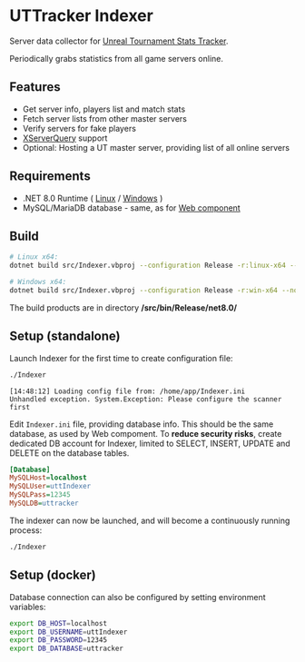 # UTTracker Indexer
Server data collector for [Unreal Tournament Stats Tracker](https://github.com/naomai/uttracker-web).

Periodically grabs statistics from all game servers online.

## Features
- Get server info, players list and match stats
- Fetch server lists from other master servers
- Verify servers for fake players
- [XServerQuery](https://ut99.org/ut99.org/viewtopic.php?t=6061) support
- Optional: Hosting a UT master server, providing list of all online servers

## Requirements
- .NET 8.0 Runtime (
        [Linux](https://learn.microsoft.com/en-us/dotnet/core/install/linux) 
        / [Windows](https://learn.microsoft.com/en-us/dotnet/core/install/windows)
    )
- MySQL/MariaDB database - same, as for [Web component](https://github.com/naomai/uttracker-web)

## Build

```sh
# Linux x64:
dotnet build src/Indexer.vbproj --configuration Release -r:linux-x64 --no-self-contained

# Windows x64:
dotnet build src/Indexer.vbproj --configuration Release -r:win-x64 --no-self-contained
```

The build products are in directory **/src/bin/Release/net8.0/**

## Setup (standalone)
Launch Indexer for the first time to create configuration file:
```sh
./Indexer
```
```log
[14:48:12] Loading config file from: /home/app/Indexer.ini
Unhandled exception. System.Exception: Please configure the scanner first
```

Edit `Indexer.ini` file, providing database info. This should be the same
database, as used by Web compoment. To **reduce security risks**, create 
dedicated DB account for Indexer, limited to SELECT, INSERT, UPDATE and DELETE
on the database tables.

```ini
[Database]
MySQLHost=localhost
MySQLUser=uttIndexer
MySQLPass=12345
MySQLDB=uttracker
```

The indexer can now be launched, and will become a continuously running 
process:
```sh
./Indexer
```

## Setup (docker)
Database connection can also be configured by setting environment variables:
```sh
export DB_HOST=localhost
export DB_USERNAME=uttIndexer
export DB_PASSWORD=12345
export DB_DATABASE=uttracker
```